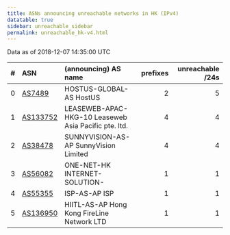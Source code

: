 ```yaml
---
title: ASNs announcing unreachable networks in HK (IPv4)
datatable: true
sidebar: unreachable_sidebar
permalink: unreachable_hk-v4.html
---
```


Data as of 2018-12-07 14:35:00 UTC


<div class="datatable-begin"></div>

|   # | ASN                                      | (announcing) AS name                                 |   prefixes |   unreachable /24s |
|----:|:-----------------------------------------|:-----------------------------------------------------|-----------:|-------------------:|
|   0 | [AS7489](unreachable_AS7489-v4.html)     | HOSTUS-GLOBAL-AS HostUS                              |          2 |                  5 |
|   1 | [AS133752](unreachable_AS133752-v4.html) | LEASEWEB-APAC-HKG-10 Leaseweb Asia Pacific pte. ltd. |          4 |                  4 |
|   2 | [AS38478](unreachable_AS38478-v4.html)   | SUNNYVISION-AS-AP SunnyVision Limited                |          4 |                  4 |
|   3 | [AS56082](unreachable_AS56082-v4.html)   | ONE-NET-HK INTERNET-SOLUTION-                        |          1 |                  1 |
|   4 | [AS55355](unreachable_AS55355-v4.html)   | ISP-AS-AP ISP                                        |          1 |                  1 |
|   5 | [AS136950](unreachable_AS136950-v4.html) | HIITL-AS-AP Hong Kong FireLine Network LTD           |          1 |                  1 |

<div class="datatable-end"></div>
